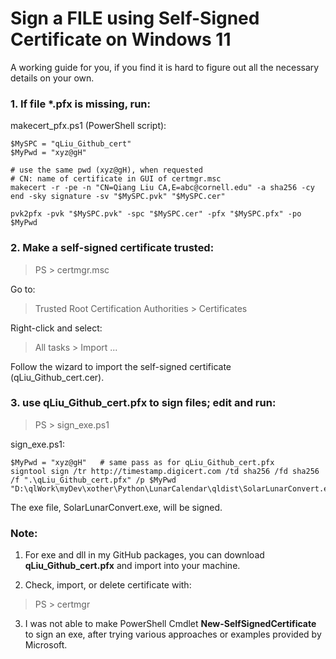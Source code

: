 # Sign a FILE using Self-Signed Certificate on Windows 11

A working guide for you, if you find it is hard to figure out all the necessary details on your own.

### 1. If file \*.pfx is missing, run:

makecert_pfx.ps1 (PowerShell script):
```
$MySPC = "qLiu_Github_cert"
$MyPwd = "xyz@gH"

# use the same pwd (xyz@gH), when requested
# CN: name of certificate in GUI of certmgr.msc
makecert -r -pe -n "CN=Qiang Liu CA,E=abc@cornell.edu" -a sha256 -cy end -sky signature -sv "$MySPC.pvk" "$MySPC.cer"

pvk2pfx -pvk "$MySPC.pvk" -spc "$MySPC.cer" -pfx "$MySPC.pfx" -po $MyPwd
```

### 2. Make a self-signed certificate trusted:
> PS > certmgr.msc

Go to:
> Trusted Root Certification Authorities > Certificates

Right-click and select:
> All tasks > Import ...

Follow the wizard to import the self-signed certificate (qLiu_Github_cert.cer).

### 3. use qLiu_Github_cert.pfx to sign files; edit and run:
> PS > sign_exe.ps1

sign_exe.ps1:
```
$MyPwd = "xyz@gH"   # same pass as for qLiu_Github_cert.pfx
signtool sign /tr http://timestamp.digicert.com /td sha256 /fd sha256 /f ".\qLiu_Github_cert.pfx" /p $MyPwd "D:\qlWork\myDev\xother\Python\LunarCalendar\qldist\SolarLunarConvert.exe"
```
The exe file, SolarLunarConvert.exe, will be signed.

### Note:
1. For exe and dll in my GitHub packages, you can download **qLiu_Github_cert.pfx** and import into your machine.

2. Check, import, or delete certificate with:
> PS > certmgr

3. I was not able to make PowerShell Cmdlet **New-SelfSignedCertificate** to sign an exe, after trying various approaches or examples provided by Microsoft.


